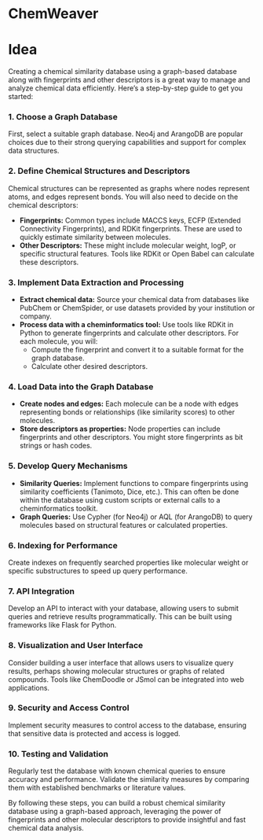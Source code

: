 # ChemWeaver

# Idea

Creating a chemical similarity database using a graph-based database along with fingerprints and other descriptors is a great way to manage and analyze chemical data efficiently. Here’s a step-by-step guide to get you started:

### 1. Choose a Graph Database

First, select a suitable graph database. Neo4j and ArangoDB are popular choices due to their strong querying capabilities and support for complex data structures.

### 2. Define Chemical Structures and Descriptors

Chemical structures can be represented as graphs where nodes represent atoms, and edges represent bonds. You will also need to decide on the chemical descriptors:

- **Fingerprints:** Common types include MACCS keys, ECFP (Extended Connectivity Fingerprints), and RDKit fingerprints. These are used to quickly estimate similarity between molecules.
- **Other Descriptors:** These might include molecular weight, logP, or specific structural features. Tools like RDKit or Open Babel can calculate these descriptors.

### 3. Implement Data Extraction and Processing

- **Extract chemical data:** Source your chemical data from databases like PubChem or ChemSpider, or use datasets provided by your institution or company.
- **Process data with a cheminformatics tool:** Use tools like RDKit in Python to generate fingerprints and calculate other descriptors. For each molecule, you will:
  - Compute the fingerprint and convert it to a suitable format for the graph database.
  - Calculate other desired descriptors.

### 4. Load Data into the Graph Database

- **Create nodes and edges:** Each molecule can be a node with edges representing bonds or relationships (like similarity scores) to other molecules.
- **Store descriptors as properties:** Node properties can include fingerprints and other descriptors. You might store fingerprints as bit strings or hash codes.

### 5. Develop Query Mechanisms

- **Similarity Queries:** Implement functions to compare fingerprints using similarity coefficients (Tanimoto, Dice, etc.). This can often be done within the database using custom scripts or external calls to a cheminformatics toolkit.
- **Graph Queries:** Use Cypher (for Neo4j) or AQL (for ArangoDB) to query molecules based on structural features or calculated properties.

### 6. Indexing for Performance

Create indexes on frequently searched properties like molecular weight or specific substructures to speed up query performance.

### 7. API Integration

Develop an API to interact with your database, allowing users to submit queries and retrieve results programmatically. This can be built using frameworks like Flask for Python.

### 8. Visualization and User Interface

Consider building a user interface that allows users to visualize query results, perhaps showing molecular structures or graphs of related compounds. Tools like ChemDoodle or JSmol can be integrated into web applications.

### 9. Security and Access Control

Implement security measures to control access to the database, ensuring that sensitive data is protected and access is logged.

### 10. Testing and Validation

Regularly test the database with known chemical queries to ensure accuracy and performance. Validate the similarity measures by comparing them with established benchmarks or literature values.

By following these steps, you can build a robust chemical similarity database using a graph-based approach, leveraging the power of fingerprints and other molecular descriptors to provide insightful and fast chemical data analysis.
